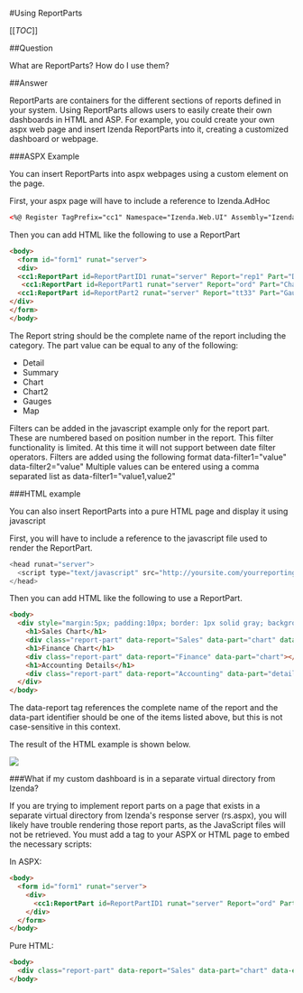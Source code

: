 #Using ReportParts

[[_TOC_]]

##Question

What are ReportParts? How do I use them?

##Answer

 ReportParts are containers for the different sections of reports defined in your system. Using ReportParts allows users to easily create their own dashboards in HTML and ASP. For example, you could create your own aspx web page and insert Izenda ReportParts into it, creating a customized dashboard or webpage. 

###ASPX Example

You can insert ReportParts into aspx webpages using a custom element on the page.

First, your aspx page will have to include a reference to Izenda.AdHoc

```html
<%@ Register TagPrefix="cc1" Namespace="Izenda.Web.UI" Assembly="Izenda.AdHoc" %>
```

Then you can add HTML like the following to use a ReportPart

```html
<body> 
  <form id="form1" runat="server">  
  <div>  
  <cc1:ReportPart id=ReportPartID1 runat="server" Report="rep1" Part="Detail"/> 
   <cc1:ReportPart id=ReportPart1 runat="server" Report="ord" Part="Chart"/>  
  <cc1:ReportPart id=ReportPart2 runat="server" Report="tt33" Part="Gauges"/>  
</div>
</form>
</body>
```

The Report string should be the complete name of the report including the category. The part value can be equal to any of the following:

* Detail
* Summary
* Chart
* Chart2
* Gauges
* Map

Filters can be added in the javascript example only for the report part. These are numbered based on position number in the report. This filter functionality is limited. At this time it will not support between date filter operators.
Filters are added using the following format data-filter1="value" data-filter2="value"
Multiple values can be entered using a comma separated list as data-filter1="value1,value2"

###HTML example

You can also insert ReportParts into a pure HTML page and display it using javascript

First, you will have to include a reference to the javascript file used to render the ReportPart.

```javascript
<head runat="server">
  <script type="text/javascript" src="http://yoursite.com/yourreportingsite/rs.aspx?js=report-parts"></script>
</head>
```

Then you can add HTML like the following to use a ReportPart.

```html
<body>
  <div style="margin:5px; padding:10px; border: 1px solid gray; background-color: white;">
    <h1>Sales Chart</h1>
    <div class="report-part" data-report="Sales" data-part="chart" data-filter1="Country"></div>
    <h1>Finance Chart</h1>
    <div class="report-part" data-report="Finance" data-part="chart"></div>
    <h1>Accounting Details</h1>
    <div class="report-part" data-report="Accounting" data-part="detail"></div>
  </div>
</body>
```

The data-report tag references the complete name of the report and the data-part identifier should be one of the items listed above, but this is not case-sensitive in this context.

The result of the HTML example is shown below.

![](/FAQ/Questions/Using-ReportParts/ReportParts.png)

###What if my custom dashboard is in a separate virtual directory from Izenda?

If you are trying to implement report parts on a page that exists in a separate virtual directory from Izenda's response server (rs.aspx), you will likely have trouble rendering those report parts, as the JavaScript files will not be retrieved.  You must add a tag to your ASPX or HTML page to embed the necessary scripts:

In ASPX:

```html
<body> 
  <form id="form1" runat="server">  
    <div>  
      <cc1:ReportPart id=ReportPartID1 runat="server" Report="ord" Part="Chart" ResourcesInclusion="Embedded" CombineScripts="true" ResponseServerPath="../rs.aspx"/>
    </div>
  </form>
</body>
```

Pure HTML:

```html
<body>
  <div class="report-part" data-report="Sales" data-part="chart" data-embedscripts="true" data-responseserverpath="../rs.aspx"></div>
</body>
```

